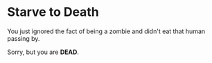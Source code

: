 # Starve to Death

You just ignored the fact of being a zombie and didn't eat that human passing by.

Sorry, but you are **DEAD**.